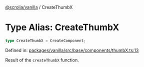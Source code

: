 [@scrolia/vanilla](../README.md) / CreateThumbX

# Type Alias: CreateThumbX

```ts
type CreateThumbX = CreateComponent;
```

Defined in: [packages/vanilla/src/base/components/thumbX.ts:13](https://github.com/alpheus-day/scrolia/blob/a7062c82222b0dcb500e88f7ca3fff69b13a5fcd/packages/vanilla/src/base/components/thumbX.ts#L13)

Result of the `createThumbX` function.
